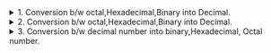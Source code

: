 <details>
<summary>1. Conversion b/w octal,Hexadecimal,Binary into Decimal.
</summary>
Problem : Python program to convert into decimal number system.
</details>
<details>
<summary>2. Conversion b/w octal,Hexadecimal,Binary into Decimal.
</summary>
Problem : Python program to convert into decimal number system - v2.0.
</details>
<details>
<summary>3. Conversion b/w decimal number into binary,Hexadecimal, Octal number.
</summary>
Problem : Python program to convert Deciaml number into Binary, Hexadecimal, and Octla number.
</details>
